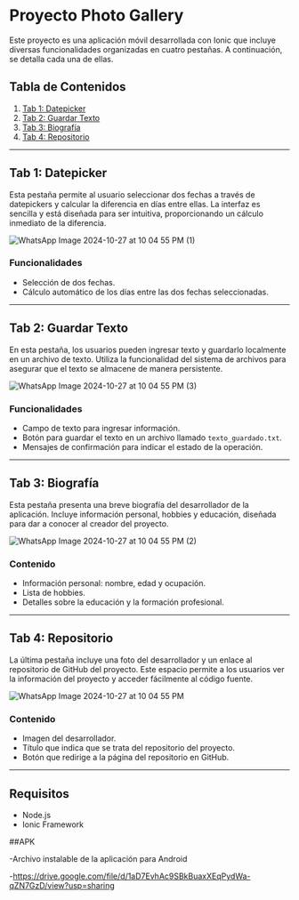 # Proyecto Photo Gallery

Este proyecto es una aplicación móvil desarrollada con Ionic que incluye diversas funcionalidades organizadas en cuatro pestañas. A continuación, se detalla cada una de ellas.

## Tabla de Contenidos

1. [Tab 1: Datepicker](#tab-1-datepicker)
2. [Tab 2: Guardar Texto](#tab-2-guardar-texto)
3. [Tab 3: Biografía](#tab-3-biografía)
4. [Tab 4: Repositorio](#tab-4-repositorio)

---

## Tab 1: Datepicker

Esta pestaña permite al usuario seleccionar dos fechas a través de datepickers y calcular la diferencia en días entre ellas. La interfaz es sencilla y está diseñada para ser intuitiva, proporcionando un cálculo inmediato de la diferencia.

![WhatsApp Image 2024-10-27 at 10 04 55 PM (1)](https://github.com/user-attachments/assets/89bc1016-308e-4176-8955-7be5e9a6fe83)


### Funcionalidades

- Selección de dos fechas.
- Cálculo automático de los días entre las dos fechas seleccionadas.

---

## Tab 2: Guardar Texto

En esta pestaña, los usuarios pueden ingresar texto y guardarlo localmente en un archivo de texto. Utiliza la funcionalidad del sistema de archivos para asegurar que el texto se almacene de manera persistente.

![WhatsApp Image 2024-10-27 at 10 04 55 PM (3)](https://github.com/user-attachments/assets/049a7e04-a12d-4ceb-91b6-6c8889657527)


### Funcionalidades

- Campo de texto para ingresar información.
- Botón para guardar el texto en un archivo llamado `texto_guardado.txt`.
- Mensajes de confirmación para indicar el estado de la operación.

---

## Tab 3: Biografía

Esta pestaña presenta una breve biografía del desarrollador de la aplicación. Incluye información personal, hobbies y educación, diseñada para dar a conocer al creador del proyecto.

![WhatsApp Image 2024-10-27 at 10 04 55 PM (2)](https://github.com/user-attachments/assets/09506248-8194-4480-bb9b-5cc359178383)


### Contenido

- Información personal: nombre, edad y ocupación.
- Lista de hobbies.
- Detalles sobre la educación y la formación profesional.

---

## Tab 4: Repositorio

La última pestaña incluye una foto del desarrollador y un enlace al repositorio de GitHub del proyecto. Este espacio permite a los usuarios ver la información del proyecto y acceder fácilmente al código fuente.

![WhatsApp Image 2024-10-27 at 10 04 55 PM](https://github.com/user-attachments/assets/a7553339-a0ac-4986-8aad-bfb1f52604fe)

### Contenido

- Imagen del desarrollador.
- Título que indica que se trata del repositorio del proyecto.
- Botón que redirige a la página del repositorio en GitHub.

---

## Requisitos

- Node.js
- Ionic Framework

##APK

-Archivo instalable de la aplicación para Android

-https://drive.google.com/file/d/1aD7EvhAc9SBkBuaxXEqPydWa-qZN7GzD/view?usp=sharing


